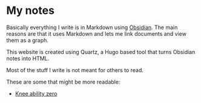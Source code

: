 # My notes

Basically everything I write is in Markdown using [Obsidian](https://obsidian.md/). The main reasons are that it uses Markdown and lets me link documents and view them as a graph.

This website is created using Quartz, a Hugo based tool that turns Obsidian notes into HTML.

Most of the stuff I write is not meant for others to read. 

These are some that might be more readable:
- [Knee ability zero](Zettelkasten/Knee%20ability%20zero.md)
